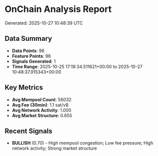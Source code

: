 # OnChain Analysis Report
Generated: 2025-10-27 10:48:39 UTC

## Data Summary
- **Data Points**: 96
- **Feature Points**: 96
- **Signals Generated**: 1
- **Time Range**: 2025-10-25 17:19:34.511621+00:00 to 2025-10-27 10:48:37.915343+00:00

## Key Metrics
- **Avg Mempool Count**: 56032
- **Avg Fee (30min)**: 1.1 sat/vB
- **Avg Network Activity**: 1.000
- **Avg Market Structure**: 0.655

## Recent Signals
- **BULLISH** (0.70) - High mempool congestion; Low fee pressure; High network activity; Strong market structure
